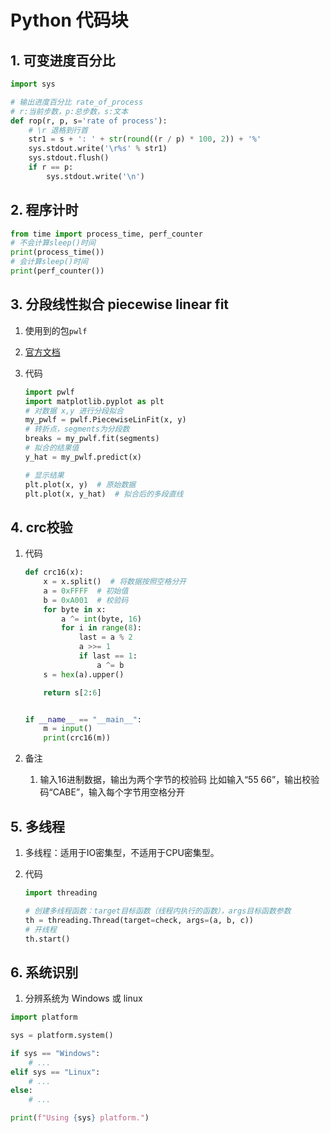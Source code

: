 # Python 代码块

## 1. 可变进度百分比

```python
import sys

# 输出进度百分比 rate_of_process
# r:当前步数，p:总步数，s:文本
def rop(r, p, s='rate of process'):
    # \r 退格到行首
    str1 = s + ': ' + str(round((r / p) * 100, 2)) + '%'
    sys.stdout.write('\r%s' % str1)
    sys.stdout.flush()
    if r == p:
        sys.stdout.write('\n')
```

## 2. 程序计时

```python
from time import process_time, perf_counter
# 不会计算sleep()时间
print(process_time())
# 会计算sleep()时间
print(perf_counter())
```

## 3. 分段线性拟合 piecewise linear fit

1. 使用到的包`pwlf`
2. [官方文档](https://jekel.me/piecewise_linear_fit_py/)
3. 代码

    ```python
    import pwlf
    import matplotlib.pyplot as plt
    # 对数据 x,y 进行分段拟合
    my_pwlf = pwlf.PiecewiseLinFit(x, y)
    # 转折点，segments为分段数
    breaks = my_pwlf.fit(segments)
    # 拟合的结果值
    y_hat = my_pwlf.predict(x)

    # 显示结果
    plt.plot(x, y)  # 原始数据
    plt.plot(x, y_hat)  # 拟合后的多段直线
    ```

## 4. crc校验

1. 代码

    ```python
    def crc16(x):
        x = x.split()  # 将数据按照空格分开
        a = 0xFFFF  # 初始值
        b = 0xA001  # 校验码
        for byte in x:
            a ^= int(byte, 16)
            for i in range(8):
                last = a % 2
                a >>= 1
                if last == 1:
                    a ^= b
        s = hex(a).upper()

        return s[2:6]


    if __name__ == "__main__":
        m = input()
        print(crc16(m))

    ```

2. 备注
   1. 输入16进制数据，输出为两个字节的校验码
    比如输入“55 66”，输出校验码“CABE”，输入每个字节用空格分开

## 5. 多线程

1. 多线程：适用于IO密集型，不适用于CPU密集型。
2. 代码

    ```python
    import threading

    # 创建多线程函数：target目标函数（线程内执行的函数），args目标函数参数
    th = threading.Thread(target=check, args=(a, b, c))
    # 开线程
    th.start()
    ```

## 6. 系统识别

1. 分辨系统为 Windows 或 linux

```python
import platform

sys = platform.system()

if sys == "Windows":
    # ...
elif sys == "Linux":
    # ...
else:
    # ...

print(f"Using {sys} platform.")
```
